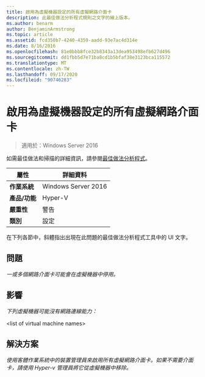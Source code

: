 ```yaml
---
title: 啟用為虛擬機器設定的所有虛擬網路介面卡
description: 此最佳做法分析程式規則之文字的線上版本。
ms.author: benarm
author: BenjaminArmstrong
ms.topic: article
ms.assetid: fcd350b7-4240-4359-aadd-93e7ac4d314e
ms.date: 8/16/2016
ms.openlocfilehash: 81e0bbb8fce32b8343a13dea953498efb627d496
ms.sourcegitcommit: dd1fbb5d7e71ba8cd1b5bfaf38e3123bca115572
ms.translationtype: MT
ms.contentlocale: zh-TW
ms.lasthandoff: 09/17/2020
ms.locfileid: "90746283"
---
```

# <a name="enable-all-virtual-network-adapters-configured-for-a-virtual-machine"></a>啟用為虛擬機器設定的所有虛擬網路介面卡

>適用於：Windows Server 2016

如需最佳做法和掃描的詳細資訊，請參閱[最佳做法分析程式](https://go.microsoft.com/fwlink/?LinkId=122786)。

|屬性|詳細資料|
|-|-|
|**作業系統**|Windows Server 2016|
|**產品/功能**|Hyper-V|
|**嚴重性**|警告|
|**類別**|設定|

在下列各節中，斜體指出出現在此問題的最佳做法分析程式工具中的 UI 文字。

## <a name="issue"></a>問題

*一或多個網路介面卡可能會在虛擬機器中停用。*

## <a name="impact"></a>影響

*下列虛擬機器可能沒有網路連線能力：*

\<list of virtual machine names>

## <a name="resolution"></a>解決方案

*使用客體作業系統中的裝置管理員來啟用所有虛擬網路介面卡。如果不需要介面卡，請使用 Hyper-v 管理員將它從虛擬機器中移除。*



